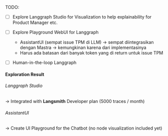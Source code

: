 TODO:
- [ ] Explore Langgraph Studio for Visualization to help explainability for Product Manager etc.
- [ ] Explore Playground WebUI for Langgraph
    - AssistantUI (sempat issue TPM di LLM) -> sempat diintegrasikan dengan Mastra -> kemungkinan karena dari implementasinya
    - Harus ada batasan dari banyak token yang di return untuk issue TPM
- [ ] Human-in-the-loop Langgraph


#### Exploration Result
###### Langgraph Studio 
→ Integrated with **Langsmith**
Developer plan (5000 traces / month)

###### AssistantUI
→ Create UI Playground for the Chatbot (no node visualization included yet)




